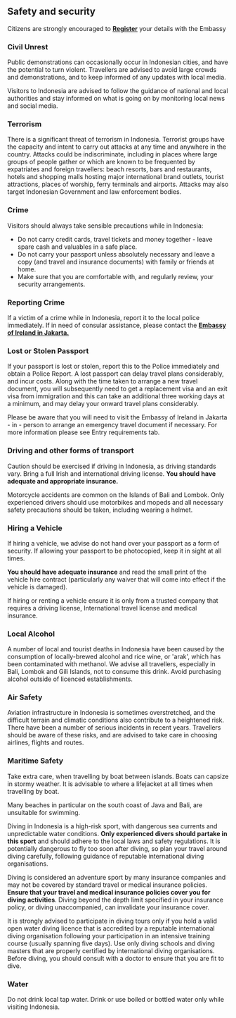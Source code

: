 ## Safety and security

Citizens are strongly encouraged to [**Register**](https://www.ireland.ie/en/dfa/overseas-travel/citizens-registration/) your details with the Embassy

### **Civil Unrest**

Public demonstrations can occasionally occur in Indonesian cities, and have the potential to turn violent. Travellers are advised to avoid large crowds and demonstrations, and to keep informed of any updates with local media.

Visitors to Indonesia are advised to follow the guidance of national and local authorities and stay informed on what is going on by monitoring local news and social media.

### **Terrorism**

There is a significant threat of terrorism in Indonesia. Terrorist groups have the capacity and intent to carry out attacks at any time and anywhere in the country. Attacks could be indiscriminate, including in places where large groups of people gather or which are known to be frequented by expatriates and foreign travellers: beach resorts, bars and restaurants, hotels and shopping malls hosting major international brand outlets, tourist attractions, places of worship, ferry terminals and airports. Attacks may also target Indonesian Government and law enforcement bodies.

### **Crime**

Visitors should always take sensible precautions while in Indonesia:

* Do not carry credit cards, travel tickets and money together - leave spare cash and valuables in a safe place.
* Do not carry your passport unless absolutely necessary and leave a copy (and travel and insurance documents) with family or friends at home.
* Make sure that you are comfortable with, and regularly review, your security arrangements.

### **Reporting Crime**

If a victim of a crime while in Indonesia, report it to the local police immediately. If in need of consular assistance, please contact the [**Embassy of Ireland in Jakarta.**](https://www.ireland.ie/en/indonesia/jakarta/)

### **Lost or Stolen Passport**

If your passport is lost or stolen, report this to the Police immediately and obtain a Police Report. A lost passport can delay travel plans considerably, and incur costs. Along with the time taken to arrange a new travel document, you will subsequently need to get a replacement visa and an exit visa from immigration and this can take an additional three working days at a minimum, and may delay your onward travel plans considerably.

Please be aware that you will need to visit the Embassy of Ireland in Jakarta - in - person to arrange an emergency travel document if necessary. For more information please see Entry requirements tab.

### **Driving and other forms of transport**

Caution should be exercised if driving in Indonesia, as driving standards vary. Bring a full Irish and international driving license. **You should** **have adequate and appropriate insurance.**

Motorcycle accidents are common on the Islands of Bali and Lombok. Only experienced drivers should use motorbikes and mopeds and all necessary safety precautions should be taken, including wearing a helmet.

### **Hiring a Vehicle**

If hiring a vehicle, we advise do not hand over your passport as a form of security. If allowing your passport to be photocopied, keep it in sight at all times.

**You should have adequate insurance** and read the small print of the vehicle hire contract (particularly any waiver that will come into effect if the vehicle is damaged).

If hiring or renting a vehicle ensure it is only from a trusted company that requires a driving license, International travel license and medical insurance.

### **Local Alcohol**

A number of local and tourist deaths in Indonesia have been caused by the consumption of locally-brewed alcohol and rice wine, or 'arak', which has been contaminated with methanol. We advise all travellers, especially in Bali, Lombok and Gili Islands, not to consume this drink. Avoid purchasing alcohol outside of licenced establishments.

### **Air Safety**

Aviation infrastructure in Indonesia is sometimes overstretched, and the difficult terrain and climatic conditions also contribute to a heightened risk. There have been a number of serious incidents in recent years. Travellers should be aware of these risks, and are advised to take care in choosing airlines, flights and routes.

### **Maritime Safety**

Take extra care, when travelling by boat between islands. Boats can capsize in stormy weather. It is advisable to where a lifejacket at all times when travelling by boat.

Many beaches in particular on the south coast of Java and Bali, are unsuitable for swimming.

Diving in Indonesia is a high-risk sport, with dangerous sea currents and unpredictable water conditions. **Only experienced divers should partake in this sport** and should adhere to the local laws and safety regulations. It is potentially dangerous to fly too soon after diving, so plan your travel around diving carefully, following guidance of reputable international diving organisations.

Diving is considered an adventure sport by many insurance companies and may not be covered by standard travel or medical insurance policies. **Ensure that your travel and medical insurance policies cover you for diving activities**. Diving beyond the depth limit specified in your insurance policy, or diving unaccompanied, can invalidate your insurance cover.

It is strongly advised to participate in diving tours only if you hold a valid open water diving licence that is accredited by a reputable international diving organisation following your participation in an intensive training course (usually spanning five days). Use only diving schools and diving masters that are properly certified by international diving organisations. Before diving, you should consult with a doctor to ensure that you are fit to dive.

### **Water**

Do not drink local tap water. Drink or use boiled or bottled water only while visiting Indonesia.